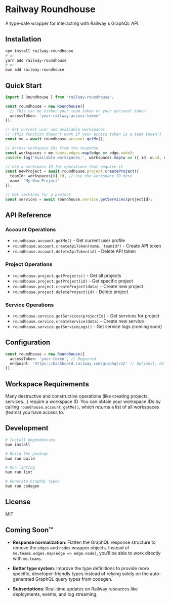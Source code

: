 # Railway Roundhouse

A type-safe wrapper for interacting with Railway's GraphQL API.

## Installation

```bash
npm install railway-roundhouse
# or
yarn add railway-roundhouse
# or
bun add railway-roundhouse
```

## Quick Start

```typescript
import { Roundhouse } from 'railway-roundhouse';

const roundhouse = new Roundhouse({
  // This can be either your team token or your personal token
  accessToken: 'your-railway-access-token'
});

// Get current user and available workspaces
// (this function doesn't work if your access token is a team token!)
const me = await roundhouse.account.getMe();

// Access workspace IDs from the response
const workspaces = me.teams.edges.map(edge => edge.node);
console.log('Available workspaces:', workspaces.map(w => ({ id: w.id, name: w.name })));

// Use a workspace ID for operations that require it
const newProject = await roundhouse.project.createProject({
  teamId: workspaces[0].id, // Use the workspace ID here
  name: 'My New Project'
});

// Get services for a project
const services = await roundhouse.service.getServices(projectId);
```

## API Reference

### Account Operations
- `roundhouse.account.getMe()` - Get current user profile
- `roundhouse.account.createApiToken(name, teamId?)` - Create API token
- `roundhouse.account.deleteApiToken(id)` - Delete API token

### Project Operations
- `roundhouse.project.getProjects()` - Get all projects
- `roundhouse.project.getProject(id)` - Get specific project
- `roundhouse.project.createProject(data)` - Create new project
- `roundhouse.project.deleteProject(id)` - Delete project

### Service Operations
- `roundhouse.service.getServices(projectId)` - Get services for project
- `roundhouse.service.createService(data)` - Create new service
- `roundhouse.service.getServiceLogs()` - Get service logs (coming soon)

## Configuration

```typescript
const roundhouse = new Roundhouse({
  accessToken: 'your-token', // Required
  endpoint: 'https://backboard.railway.com/graphql/v2' // Optional, defaults to Railway's endpoint
});
```

## Workspace Requirements

Many destructive and constructive operations (like creating projects, services...) require a workspace ID. You can obtain your workspace IDs by calling `roundhouse.account.getMe()`, which returns a list of all workspaces (teams) you have access to.

## Development

```bash
# Install dependencies
bun install

# Build the package
bun run build

# Run linting
bun run lint

# Generate GraphQL types
bun run codegen
```

## License

MIT

## Coming Soon™

- **Response normalization**: Flatten the GraphQL response structure to remove the `edges` and `nodes` wrapper objects. Instead of `me.teams.edges.map(edge => edge.node)`, you'll be able to work directly with `me.teams`.

- **Better type system**: Improve the type definitions to provide more specific, developer-friendly types instead of relying solely on the auto-generated GraphQL query types from codegen.

- **Subscriptions**: Real-time updates on Railway resources like deployments, events, and log streaming.

